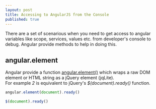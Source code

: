 ```yaml
---
layout: post
title: Accessing to AngularJS from the Console
published: true
---
```



There are a set of scenarious when you need to get access to angular variables like scope, services, values etc. from developer's console to debug. 
Angular provide methods to help in doing this.

## angular.element
Angular provide a function [angular.element()](https://docs.angularjs.org/api/ng/function/angular.element) which wraps a raw DOM element or HTML string as a jQuery element (jqLite).  
For example _2_ is equivalent to jQuery's _$(document).ready()_ function.

```javascript
angular.element(document).ready()
```
```javascript
$(document).ready()
```